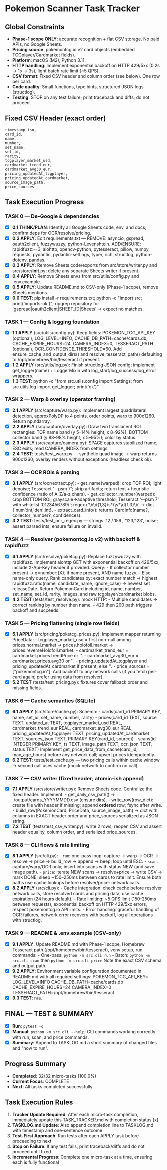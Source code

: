 # Pokemon Scanner Task Tracker

## Global Constraints
- **Phase-1 scope ONLY**: accurate recognition + flat CSV storage. No paid APIs, no Google Sheets.
- **Pricing source**: pokemontcg.io v2 card objects (embedded TCGplayer/Cardmarket fields).
- **Platform**: macOS (M2), Python 3.11.
- **HTTP handling**: Implement exponential backoff on HTTP 429/5xx (0.2s → 1s → 3s), light batch rate limit (~5 QPS).
- **CSV format**: Fixed CSV header and column order (see below). One row per card.
- **Code quality**: Small functions, type hints, structured JSON logs (structlog).
- **Testing**: STOP on any test failure; print traceback and diffs; do not proceed.

## Fixed CSV Header (exact order)
```
timestamp_iso,
card_id,
name,
number,
set_name,
set_id,
rarity,
tcgplayer_market_usd,
cardmarket_trend_eur,
cardmarket_avg30_eur,
pricing_updatedAt_tcgplayer,
pricing_updatedAt_cardmarket,
source_image_path,
price_sources
```

## Task Execution Progress

### TASK 0 — De-Google & dependencies
- [x] **0.1 THINK/PLAN**: Identify all Google Sheets code, env, and docs; confirm deps for OCR/resolve/pricing.
- [x] **0.2 APPLY**: Edit requirements.txt — REMOVE: asyncio, gspread, oauth2client, fuzzywuzzy, python-Levenshtein. ADD/ENSURE: rapidfuzz>=3, aiohttp, opencv-python, pytesseract, pillow, numpy, requests, pydantic, pydantic-settings, typer, rich, structlog, python-dotenv, pandas.
- [x] **0.3 APPLY**: Remove Sheets code/exports from src/store/writer.py and src/store/__init__.py; delete any separate Sheets writer if present.
- [x] **0.4 APPLY**: Remove Sheets envs from src/utils/config.py and .env.example.
- [x] **0.5 APPLY**: Update README.md to CSV-only (Phase-1 scope), remove Sheets mentions.
- [x] **0.6 TEST**: pip install -r requirements.txt; python -c "import src; print('imports-ok')"; ripgrep repository for 'gspread|oauth2client|SHEET_ID|Sheets' → expect no matches.

### TASK 1 — Config & logging foundation
- [x] **1.1 APPLY** (src/utils/config.py): Keep fields: POKEMON_TCG_API_KEY (optional), LOG_LEVEL=INFO, CACHE_DB_PATH=cache/cards.db, CACHE_EXPIRE_HOURS=24, CAMERA_INDEX=0, TESSERACT_PATH (optional), OCR_CONFIDENCE_THRESHOLD=60. Add ensure_cache_and_output_dirs() and resolve_tesseract_path() defaulting to /opt/homebrew/bin/tesseract if present.
- [x] **1.2 APPLY** (src/utils/log.py): Finish structlog JSON config; implement get_logger(name) + LoggerMixin with log_start/log_success/log_error wrappers.
- [x] **1.3 TEST**: python -c "from src.utils.config import Settings; from src.utils.log import get_logger; print('ok')"

### TASK 2 — Warp & overlay (operator framing)
- [x] **2.1 APPLY** (src/capture/warp.py): Implement largest quadrilateral detection, approxPolyDP to 4 points, order points, warp to 900x1260. Return np.ndarray.
- [x] **2.2 APPLY** (src/capture/overlay.py): Draw two translucent ROI rectangles: TOP name band (y 5–14% height, x 8–92%), BOTTOM collector band (y 88–98% height, x 5–95%); color by status.
- [x] **2.3 APPLY** (src/capture/camera.py): SPACE captures stabilized frame; ESC exits; read CAMERA_INDEX from settings.
- [x] **2.4 TEST**: tests/test_warp.py — synthetic quad image → warp returns 900x1260; overlay renders without exceptions (headless check ok).

### TASK 3 — OCR ROIs & parsing
- [x] **3.1 APPLY** (src/ocr/extract.py): 
      - get_name(warped): crop TOP ROI; light denoise; Tesseract '--psm 7'; strip artifacts; return text + heuristic confidence (ratio of A-Z/a-z chars).
      - get_collector_number(warped): crop BOTTOM ROI; grayscale→adaptive threshold; Tesseract '--psm 7' with whitelist '0123456789/'; regex r'\b\d{1,3}\s*/\s*\d{1,3}\b' → dict {'num':int,'den':int}.
      - extract_card_info(): returns CardInfo(name?, collector_number?, confidences).
- [x] **3.2 TEST**: tests/test_ocr_regex.py — strings '12 / 159', '123/123', noise; assert parsed ints; ensure failure on invalid.

### TASK 4 — Resolver (pokemontcg.io v2) with backoff & rapidfuzz
- [x] **4.1 APPLY** (src/resolve/poketcg.py): Replace fuzzywuzzy with rapidfuzz. Implement aiohttp GET with exponential backoff on 429/5xx; include X-Api-Key header if provided. Query:
      - If collector number present → q=number:{X}; if name present, AND name fuzzy.
      - Else name-only query.
      Rank candidates by: exact number match → highest rapidfuzz.ratio(name, candidate_name, ignore_case) → newest set releaseDate.
      Return PokemonCard including id, name, number, set_name, set_id, rarity, images, and raw tcgplayer/cardmarket blobs.
- [x] **4.2 TEST** (tests/test_resolve.py): mock HTTP:
      - Multiple candidates → correct ranking by number then name.
      - 429 then 200 path triggers backoff and succeeds.

### TASK 5 — Pricing flattening (single row fields)
- [x] **5.1 APPLY** (src/pricing/poketcg_prices.py): Implement mapper returning PriceData:
      - tcgplayer_market_usd = first non-null among prices.normal.market → prices.holofoil.market → prices.reverseHolofoil.market.
      - cardmarket_trend_eur = cardmarket.prices.trendPrice or ''.
      - cardmarket_avg30_eur = cardmarket.prices.avg30 or ''.
      - pricing_updatedAt_tcgplayer and pricing_updatedAt_cardmarket if present; else ''.
      - price_sources = ["pokemontcg.io"].
      Add backoff to any network calls (if you fetch per-card again; prefer using data from resolver).
- [x] **5.2 TEST** (tests/test_pricing.py): fixtures cover fallback order and missing fields.

### TASK 6 — Cache semantics (SQLite)
- [x] **6.1 APPLY** (src/store/cache.py): Schema:
      - cards(card_id PRIMARY KEY, name, set_id, set_name, number, rarity)
      - prices(card_id TEXT, source TEXT, updated_at TEXT, tcgplayer_market_usd REAL, cardmarket_trend_eur REAL, cardmarket_avg30_eur REAL, pricing_updatedAt_tcgplayer TEXT, pricing_updatedAt_cardmarket TEXT, sources_json TEXT, PRIMARY KEY(card_id, source))
      - scans(id INTEGER PRIMARY KEY, ts TEXT, image_path TEXT, ocr_json TEXT, status TEXT)
      Implement get_price_data_from_cache(card_id, max_age_hours) before any network call; upsert prices idempotently.
- [x] **6.2 TEST**: tests/test_cache.py — two pricing calls within cache window → second call uses cache (mock network to confirm no call).

### TASK 7 — CSV writer (fixed header; atomic-ish append)
- [x] **7.1 APPLY** (src/store/writer.py): Remove Sheets code. Centralize the fixed header. Implement:
      - get_daily_csv_path() → ./output/cards_YYYYMMDD.csv (ensure dirs).
      - write_row(row_dict): create file with header if missing; append **ordered** row; fsync after write.
      - build_row(PokemonCard, PriceData, source_image_path) → dict with columns in EXACT header order and price_sources serialized as JSON string.
- [x] **7.2 TEST** (tests/test_csv_writer.py): write 2 rows; reopen CSV and assert header equality, column order, and serialized price_sources.

### TASK 8 — CLI flows & rate limiting
- [x] **8.1 APPLY** (src/cli.py): 
      - `run`: one-pass loop: capture → warp → OCR → resolve → price → build_row → append → beep; loop until ESC.
      - `scan`: capture/warp/OCR only; insert into scans with status NEW (and save image path).
      - `price`: iterate NEW scans → resolve+price → write CSV → mark DONE; sleep ~150–250ms between cards to rate limit.
      Ensure both paths use cache lookups before resolver/pricer network calls.
- [x] **8.2 APPLY** (src/cli.py): 
      - Cache integration: check cache before resolver network calls, store resolved cards and pricing data, use cache expiration (24 hours default).
      - Rate limiting: ~5 QPS limit (150-250ms between requests), exponential backoff on HTTP 429/5xx errors, respect pokemontcg.io API limits.
      - Error handling: graceful handling of OCR failures, network error recovery with backoff, log all operations with structlog.

### TASK 9 — README & .env.example (CSV-only)
- [x] **9.1 APPLY**: Update README.md with Phase-1 scope, Homebrew Tesseract path (/opt/homebrew/bin/tesseract), venv setup, run commands:
       - One-pass: `python -m src.cli run`
       - Batch: `python -m src.cli scan` then `python -m src.cli price`
       Note the exact CSV schema and output path.
- [x] **9.2 APPLY**: Environment variable configuration documented in README.md with all required settings:
       POKEMON_TCG_API_KEY=
       LOG_LEVEL=INFO
       CACHE_DB_PATH=cache/cards.db
       CACHE_EXPIRE_HOURS=24
       CAMERA_INDEX=0
       TESSERACT_PATH=/opt/homebrew/bin/tesseract
- [x] **9.3 TEST**: n/a.

## FINAL — TEST & SUMMARY
- [x] **Run**: `pytest -q`
- [x] **Manual**: `python -m src.cli --help`; CLI commands working correctly with run, scan, and price commands.
- [x] **Summary**: Append to TASKLOG.md a short summary of changed files and "how to run".

## Progress Summary
- **Completed**: 32/32 micro-tasks (100.0%)
- **Current Focus**: COMPLETE
- **Next**: All tasks completed successfully

## Task Execution Rules
1. **Tracker Update Required**: After each micro-task completion, immediately update this TASK_TRACKER.md with completion status [x]
2. **TASKLOG.md Update**: Also append completion line to TASKLOG.md with timestamp and one-sentence outcome
3. **Test-First Approach**: Run tests after each APPLY task before proceeding to next
4. **Stop on Failure**: If any test fails, print traceback/diffs and do not proceed until fixed
5. **Incremental Progress**: Complete one micro-task at a time, ensuring each is fully functional
